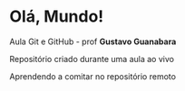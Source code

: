 # Olá, Mundo!
 Aula Git e GitHub - prof **Gustavo Guanabara**


Repositório criado durante uma aula ao vivo

Aprendendo a comitar no repositório remoto
